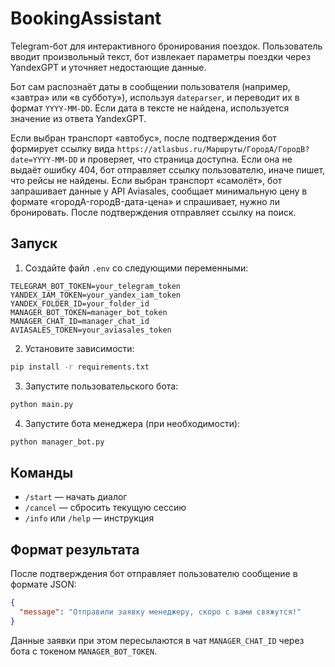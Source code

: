 # BookingAssistant

Telegram-бот для интерактивного бронирования поездок. Пользователь вводит произвольный текст, бот извлекает параметры поездки через YandexGPT и уточняет недостающие данные.

Бот сам распознаёт даты в сообщении пользователя (например, «завтра» или «в субботу»), используя `dateparser`, и переводит их в формат `YYYY-MM-DD`. Если дата в тексте не найдена, используется значение из ответа YandexGPT.

Если выбран транспорт «автобус», после подтверждения бот формирует ссылку вида `https://atlasbus.ru/Маршруты/ГородA/ГородB?date=YYYY-MM-DD` и проверяет, что страница доступна. Если она не выдаёт ошибку 404, бот отправляет ссылку пользователю, иначе пишет, что рейсы не найдены.
Если выбран транспорт «самолёт», бот запрашивает данные у API Aviasales,
сообщает минимальную цену в формате «городA-городB-дата-цена» и
спрашивает, нужно ли бронировать. После подтверждения отправляет ссылку на поиск.

## Запуск

1. Создайте файл `.env` со следующими переменными:

```
TELEGRAM_BOT_TOKEN=your_telegram_token
YANDEX_IAM_TOKEN=your_yandex_iam_token
YANDEX_FOLDER_ID=your_folder_id
MANAGER_BOT_TOKEN=manager_bot_token
MANAGER_CHAT_ID=manager_chat_id
AVIASALES_TOKEN=your_aviasales_token
```

2. Установите зависимости:

```bash
pip install -r requirements.txt
```

3. Запустите пользовательского бота:

```bash
python main.py
```

4. Запустите бота менеджера (при необходимости):
```bash
python manager_bot.py
```

## Команды

- `/start` — начать диалог
- `/cancel` — сбросить текущую сессию
- `/info` или `/help` — инструкция

## Формат результата

После подтверждения бот отправляет пользователю сообщение в формате JSON:
```json
{
  "message": "Отправили заявку менеджеру, скоро с вами свяжутся!"
}
```
Данные заявки при этом пересылаются в чат `MANAGER_CHAT_ID` через бота с токеном `MANAGER_BOT_TOKEN`.
